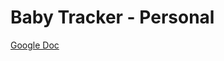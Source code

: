 # Baby Tracker - Personal

[Google Doc](https://docs.google.com/document/d/1n06xnNc14S-8t0HH4tjWYGHvdNNgVXc5y8vEg_xrs5c/edit)



